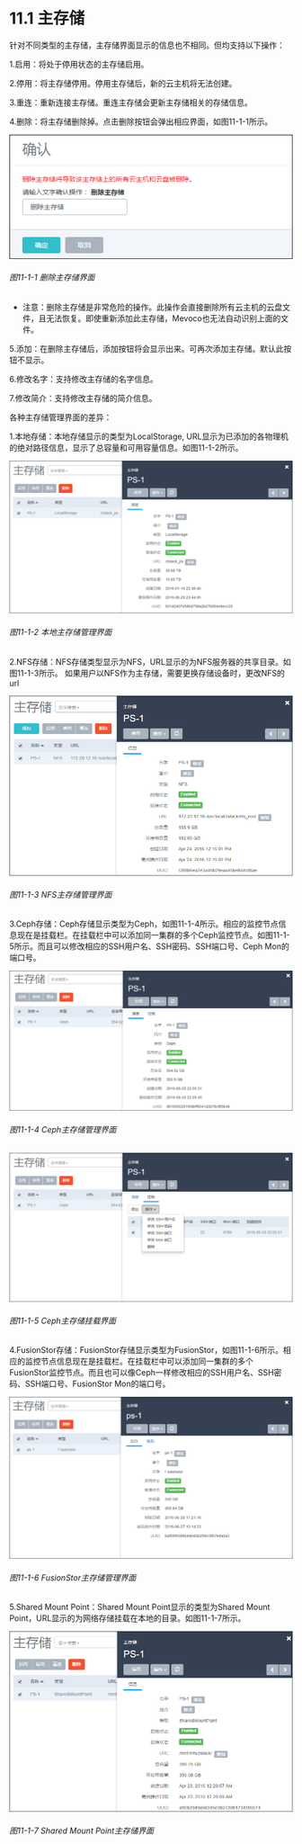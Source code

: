 # 11.1 主存储

针对不同类型的主存储，主存储界面显示的信息也不相同。但均支持以下操作：

1.启用：将处于停用状态的主存储启用。

2.停用：将主存储停用。停用主存储后，新的云主机将无法创建。

3.重连：重新连接主存储。重连主存储会更新主存储相关的存储信息。

4.删除：将主存储删除掉。点击删除按钮会弹出相应界面，如图11-1-1所示。

![png](../images/11-1-1.png "图11-1-1 删除主存储界面")
###### 图11-1-1 删除主存储界面

* 注意：删除主存储是非常危险的操作。此操作会直接删除所有云主机的云盘文件，且无法恢复。即使重新添加此主存储，Mevoco也无法自动识别上面的文件。

5.添加：在删除主存储后，添加按钮将会显示出来。可再次添加主存储。默认此按钮不显示。

6.修改名字：支持修改主存储的名字信息。

7.修改简介：支持修改主存储的简介信息。

各种主存储管理界面的差异：

1.本地存储：本地存储显示的类型为LocalStorage, URL显示为已添加的各物理机的绝对路径信息，显示了总容量和可用容量信息。如图11-1-2所示。

![png](../images/11-1-2.png "图11-1-2 本地主存储管理界面")
###### 图11-1-2 本地主存储管理界面

2.NFS存储：NFS存储类型显示为NFS，URL显示的为NFS服务器的共享目录。如图11-1-3所示。
如果用户以NFS作为主存储，需要更换存储设备时，更改NFS的url

![png](../images/11-1-3.png "图11-1-3 NFS主存储管理界面")
###### 图11-1-3 NFS主存储管理界面

3.Ceph存储：Ceph存储显示类型为Ceph，如图11-1-4所示。相应的监控节点信息现在是挂载栏。在挂载栏中可以添加同一集群的多个Ceph监控节点。如图11-1-5所示。而且可以修改相应的SSH用户名、SSH密码、SSH端口号、Ceph Mon的端口号。

![png](../images/11-1-4.png "图11-1-4 Ceph主存储管理界面")
###### 图11-1-4 Ceph主存储管理界面

![png](../images/11-1-5.png "图11-1-5 Ceph主存储挂载界面")
###### 图11-1-5 Ceph主存储挂载界面

4.FusionStor存储：FusionStor存储显示类型为FusionStor，如图11-1-6所示。相应的监控节点信息现在是挂载栏。在挂载栏中可以添加同一集群的多个FusionStor监控节点。而且也可以像Ceph一样修改相应的SSH用户名、SSH密码、SSH端口号、FusionStor Mon的端口号。

![png](../images/11-1-6.png "图11-1-6 FusionStor主存储管理界面")
###### 图11-1-6 FusionStor主存储管理界面

5.Shared Mount Point：Shared Mount Point显示的类型为Shared Mount Point，URL显示的为网络存储挂载在本地的目录。如图11-1-7所示。

![png](../images/11-1-7.png "图11-1-7 Shared Mount Point主存储界面")
###### 图11-1-7 Shared Mount Point主存储界面

